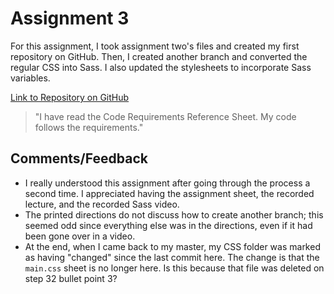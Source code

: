 # Assignment 3

For this assignment, I took assignment two's files and created my first repository on GitHub. Then, I created another branch and converted the regular CSS into Sass. I also updated the stylesheets to incorporate Sass variables.

[Link to Repository on GitHub](https://github.com/bSquaredweb/assignment-3_bellanca-brittany2)

>"I have read the Code Requirements Reference Sheet. My code follows the requirements."

## Comments/Feedback
- I really understood this assignment after going through the process a second time. I appreciated having the assignment sheet, the recorded lecture, and the recorded Sass video.
- The printed directions do not discuss how to create another branch; this seemed odd since everything else was in the directions, even if it had been gone over in a video.
- At the end, when I came back to my master, my CSS folder was marked as having "changed" since the last commit here. The change is that the `main.css` sheet is no longer here. Is this because that file was deleted on step 32 bullet point 3?
